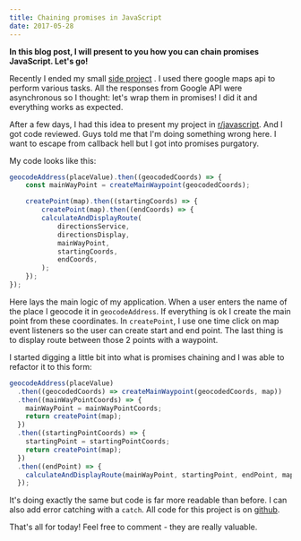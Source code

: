```yaml
---
title: Chaining promises in JavaScript
date: 2017-05-28
---
```


**In this blog post, I will present to you how you can chain promises
JavaScript. Let's go!**

Recently I ended my small [side
project](https://krzysztofzuraw.github.io/all-roads-lead-to/) . I used
there google maps api to perform various tasks. All the responses from
Google API were asynchronous so I thought: let's wrap them in promises!
I did it and everything works as expected.

After a few days, I had this idea to present my project in
[r/javascript](https://www.reddit.com/r/javascript/comments/69z3tr/all_roads_lead_to/).
And I got code reviewed. Guys told me that I'm doing something wrong
here. I want to escape from callback hell but I got into promises
purgatory.

My code looks like this:

```javascript
geocodeAddress(placeValue).then((geocodedCoords) => {
    const mainWayPoint = createMainWaypoint(geocodedCoords);

    createPoint(map).then((startingCoords) => {
        createPoint(map).then((endCoords) => {
        calculateAndDisplayRoute(
            directionsService,
            directionsDisplay,
            mainWayPoint,
            startingCoords,
            endCoords,
        );
    });
});
```

Here lays the main logic of my application. When a user enters the name
of the place I geocode it in `geocodeAddress`. If everything is ok I
create the main point from these coordinates. In `createPoint`, I use
one time click on map event listeners so the user can create start and
end point. The last thing is to display route between those 2 points
with a waypoint.

I started digging a little bit into what is promises chaining and I was
able to refactor it to this form:

```javascript
geocodeAddress(placeValue)
  .then((geocodedCoords) => createMainWaypoint(geocodedCoords, map))
  .then((mainWayPointCoords) => {
    mainWayPoint = mainWayPointCoords;
    return createPoint(map);
  })
  .then((startingPointCoords) => {
    startingPoint = startingPointCoords;
    return createPoint(map);
  })
  .then((endPoint) => {
    calculateAndDisplayRoute(mainWayPoint, startingPoint, endPoint, map);
  });
```

It's doing exactly the same but code is far more readable than before. I
can also add error catching with a `catch`. All code for this project is
on [github](https://github.com/krzysztofzuraw/all-roads-lead-to).

That's all for today! Feel free to comment - they are really valuable.
